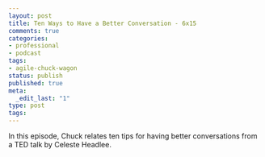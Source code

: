```yaml
---
layout: post
title: Ten Ways to Have a Better Conversation - 6x15
comments: true
categories:
- professional
- podcast
tags:
- agile-chuck-wagon
status: publish
published: true
meta:
  _edit_last: "1"
type: post
tags:
---
```

<p>In this episode, Chuck relates ten tips for having better conversations from a TED talk by Celeste Headlee.</p>